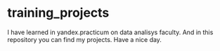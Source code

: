 # training_projects
I have learned in yandex.practicum on data analisys faculty. And in this repository you can find my projects. Have a nice day.
